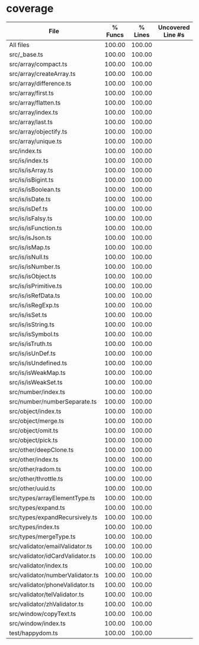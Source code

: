 # coverage

File                              | % Funcs | % Lines | Uncovered Line #s
----------------------------------|---------|---------|-------------------
All files                         |  100.00 |  100.00 |
 src/_base.ts                     |  100.00 |  100.00 | 
 src/array/compact.ts             |  100.00 |  100.00 | 
 src/array/createArray.ts         |  100.00 |  100.00 | 
 src/array/difference.ts          |  100.00 |  100.00 | 
 src/array/first.ts               |  100.00 |  100.00 | 
 src/array/flatten.ts             |  100.00 |  100.00 | 
 src/array/index.ts               |  100.00 |  100.00 | 
 src/array/last.ts                |  100.00 |  100.00 | 
 src/array/objectify.ts           |  100.00 |  100.00 | 
 src/array/unique.ts              |  100.00 |  100.00 | 
 src/index.ts                     |  100.00 |  100.00 | 
 src/is/index.ts                  |  100.00 |  100.00 | 
 src/is/isArray.ts                |  100.00 |  100.00 | 
 src/is/isBigint.ts               |  100.00 |  100.00 | 
 src/is/isBoolean.ts              |  100.00 |  100.00 | 
 src/is/isDate.ts                 |  100.00 |  100.00 | 
 src/is/isDef.ts                  |  100.00 |  100.00 | 
 src/is/isFalsy.ts                |  100.00 |  100.00 | 
 src/is/isFunction.ts             |  100.00 |  100.00 | 
 src/is/isJson.ts                 |  100.00 |  100.00 | 
 src/is/isMap.ts                  |  100.00 |  100.00 | 
 src/is/isNull.ts                 |  100.00 |  100.00 | 
 src/is/isNumber.ts               |  100.00 |  100.00 | 
 src/is/isObject.ts               |  100.00 |  100.00 | 
 src/is/isPrimitive.ts            |  100.00 |  100.00 | 
 src/is/isRefData.ts              |  100.00 |  100.00 | 
 src/is/isRegExp.ts               |  100.00 |  100.00 | 
 src/is/isSet.ts                  |  100.00 |  100.00 | 
 src/is/isString.ts               |  100.00 |  100.00 | 
 src/is/isSymbol.ts               |  100.00 |  100.00 | 
 src/is/isTruth.ts                |  100.00 |  100.00 | 
 src/is/isUnDef.ts                |  100.00 |  100.00 | 
 src/is/isUndefined.ts            |  100.00 |  100.00 | 
 src/is/isWeakMap.ts              |  100.00 |  100.00 | 
 src/is/isWeakSet.ts              |  100.00 |  100.00 | 
 src/number/index.ts              |  100.00 |  100.00 | 
 src/number/numberSeparate.ts     |  100.00 |  100.00 | 
 src/object/index.ts              |  100.00 |  100.00 | 
 src/object/merge.ts              |  100.00 |  100.00 | 
 src/object/omit.ts               |  100.00 |  100.00 | 
 src/object/pick.ts               |  100.00 |  100.00 | 
 src/other/deepClone.ts           |  100.00 |  100.00 | 
 src/other/index.ts               |  100.00 |  100.00 | 
 src/other/radom.ts               |  100.00 |  100.00 | 
 src/other/throttle.ts            |  100.00 |  100.00 | 
 src/other/uuid.ts                |  100.00 |  100.00 | 
 src/types/arrayElementType.ts    |  100.00 |  100.00 | 
 src/types/expand.ts              |  100.00 |  100.00 | 
 src/types/expandRecursively.ts   |  100.00 |  100.00 | 
 src/types/index.ts               |  100.00 |  100.00 | 
 src/types/mergeType.ts           |  100.00 |  100.00 | 
 src/validator/emailValidator.ts  |  100.00 |  100.00 | 
 src/validator/idCardValidator.ts |  100.00 |  100.00 | 
 src/validator/index.ts           |  100.00 |  100.00 | 
 src/validator/numberValidator.ts |  100.00 |  100.00 | 
 src/validator/phoneValidator.ts  |  100.00 |  100.00 | 
 src/validator/telValidator.ts    |  100.00 |  100.00 | 
 src/validator/zhValidator.ts     |  100.00 |  100.00 | 
 src/window/copyText.ts           |  100.00 |  100.00 | 
 src/window/index.ts              |  100.00 |  100.00 | 
 test/happydom.ts                 |  100.00 |  100.00 | 